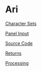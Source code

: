 Ari
===

[Character Sets](./aha/0/character-sets.md)

[Panel Input](./aha/0/panel-input.md)

[Source Code](./aha/0/source-code.md)

[Returns](./aha/0/returns.md)

[Processing](./aha/0/processing.md)
